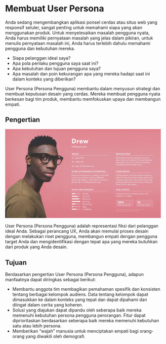 # Membuat User Persona

Anda sedang mengembangkan aplikasi ponsel cerdas atau situs web yang responsif seluler, sangat penting untuk memahami siapa yang akan menggunakan produk. Untuk menyelesaikan masalah pengguna nyata, Anda harus memiliki pernyataan masalah yang jelas dalam pikiran, untuk menulis pernyataan masalah ini, Anda harus terlebih dahulu memahami pengguna dan kebutuhan mereka.

* Siapa pelanggan ideal saya?
* Apa pola perilaku pengguna saya saat ini?
* Apa kebutuhan dan tujuan pengguna saya?
* Apa masalah dan poin kekurangan apa yang mereka hadapi saat ini dalam konteks yang diberikan?

User Persona (Persona Pengguna) membantu dalam menyusun strategi dan membuat keputusan desain yang cerdas. Mereka membuat pengguna nyata berkesan bagi tim produk, membantu memfokuskan upaya dan membangun empati.

## Pengertian

![User Persona](../../assets/persona.jpg)

User Persona (Persona Pengguna) adalah representasi fiksi dari pelanggan ideal Anda. Sebagai perancang UX, Anda akan memulai proses desain dengan melakukan riset pengguna, membangun empati dengan pengguna target Anda dan mengidentifikasi dengan tepat apa yang mereka butuhkan dari produk yang Anda desain.

## Tujuan

Berdasarkan pengertian User Persona (Persona Pengguna), adapun manfaatnya dapat diringkas sebagai berikut:

* Membantu anggota tim membagikan pemahaman spesifik dan konsisten tentang berbagai kelompok audiens. Data tentang kelompok dapat dimasukkan ke dalam konteks yang tepat dan dapat dipahami dan diingat dalam cerita yang koheren.
* Solusi yang diajukan dapat dipandu oleh seberapa baik mereka memenuhi kebutuhan persona pengguna perorangan. Fitur dapat diprioritaskan berdasarkan seberapa baik mereka memenuhi kebutuhan satu atau lebih persona.
* Memberikan “wajah” manusia untuk menciptakan empati bagi orang-orang yang diwakili oleh demografi.
